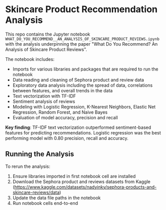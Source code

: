 # Skincare Product Recommendation Analysis 

This repo contains the Jupyter notebook `WHAT_DO_YOU_RECOMMEND__AN_ANALYSIS_OF_SKINCARE_PRODUCT_REVIEWS.ipynb` with the analysis underpinning the paper "What Do You Recommend? An Analysis of Skincare Product Reviews".

The notebook includes:
- Imports for various libraries and packages that are required to run the notebook
- Data reading and cleaning of Sephora product and review data
- Exploratory data analysis including the spread of data, correlations between features, and overall trends in the data
- Text vectorization with TF-IDF
- Sentiment analysis of reviews
- Modeling with Logistic Regression, K-Nearest Neighbors, Elastic Net Regression, Random Forest, and Naive Bayes
- Evaluation of model accuracy, precision and recall

**Key finding**: TF-IDF text vectorization outperformed sentiment-based features for predicting recommendations. Logistic regression was the best
performing model with 0.80 precision, recall and accuracy.

## Running the Analysis

To rerun the analysis:  
1. Ensure libraries imported in first notebook cell are installed 
2. Download the Sephora product and reviews datasets from Kaggle (https://www.kaggle.com/datasets/nadyinky/sephora-products-and-skincare-reviews/data)
3. Update the data file paths in the notebook  
4. Run notebook cells end-to-end
